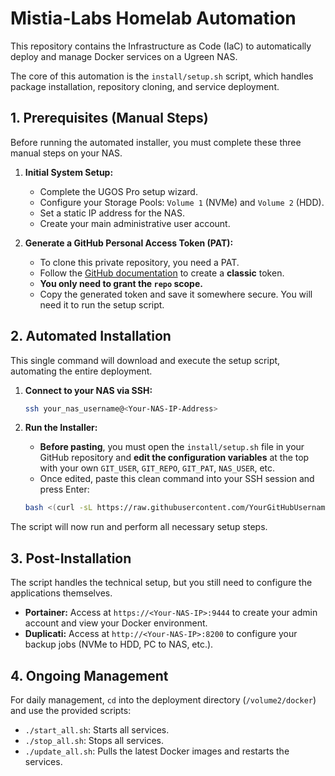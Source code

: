 # Mistia-Labs Homelab Automation

This repository contains the Infrastructure as Code (IaC) to automatically deploy and manage Docker services on a Ugreen NAS.

The core of this automation is the `install/setup.sh` script, which handles package installation, repository cloning, and service deployment.

## 1. Prerequisites (Manual Steps)

Before running the automated installer, you must complete these three manual steps on your NAS.

1. **Initial System Setup:**
    * Complete the UGOS Pro setup wizard.
    * Configure your Storage Pools: `Volume 1` (NVMe) and `Volume 2` (HDD).
    * Set a static IP address for the NAS.
    * Create your main administrative user account.

2. **Generate a GitHub Personal Access Token (PAT):**
    * To clone this private repository, you need a PAT.
    * Follow the [GitHub documentation](https://docs.github.com/en/authentication/keeping-your-account-and-data-secure/managing-your-personal-access-tokens) to create a **classic** token.
    * **You only need to grant the `repo` scope.**
    * Copy the generated token and save it somewhere secure. You will need it to run the setup script.

## 2. Automated Installation

This single command will download and execute the setup script, automating the entire deployment.

1. **Connect to your NAS via SSH:**

    ```bash
    ssh your_nas_username@<Your-NAS-IP-Address>
    ```

2. **Run the Installer:**
    * **Before pasting**, you must open the `install/setup.sh` file in your GitHub repository and **edit the configuration variables** at the top with your own `GIT_USER`, `GIT_REPO`, `GIT_PAT`, `NAS_USER`, etc.
    * Once edited, paste this clean command into your SSH session and press Enter:

    ```bash
    bash <(curl -sL https://raw.githubusercontent.com/YourGitHubUsername/Mistia-Labs/main/install/setup.sh)
    ```

The script will now run and perform all necessary setup steps.

## 3. Post-Installation

The script handles the technical setup, but you still need to configure the applications themselves.

* **Portainer:** Access at `https://<Your-NAS-IP>:9444` to create your admin account and view your Docker environment.
* **Duplicati:** Access at `http://<Your-NAS-IP>:8200` to configure your backup jobs (NVMe to HDD, PC to NAS, etc.).

## 4. Ongoing Management

For daily management, `cd` into the deployment directory (`/volume2/docker`) and use the provided scripts:

* `./start_all.sh`: Starts all services.
* `./stop_all.sh`: Stops all services.
* `./update_all.sh`: Pulls the latest Docker images and restarts the services.